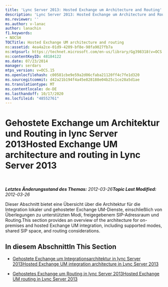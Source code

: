 ```yaml
---
title: 'Lync Server 2013: Hosted Exchange um Architecture and Routing'
description: 'Lync Server 2013: Hosted Exchange um Architecture and Routing.'
ms.reviewer: ''
ms.author: v-lanac
author: lanachin
f1.keywords:
- NOCSH
TOCTitle: Hosted Exchange UM architecture and routing
ms:assetid: 4ea4a2ce-01d9-4209-bf8e-98fa9027fb7a
ms:mtpsurl: https://technet.microsoft.com/en-us/library/Gg398318(v=OCS.15)
ms:contentKeyID: 48184122
ms.date: 07/23/2014
manager: serdars
mtps_version: v=OCS.15
ms.openlocfilehash: c00581cbe9e59a2d06cfaba21120ff4c7fe1d320
ms.sourcegitcommit: d42a21b194f4a45e828188e04b25c1ce28a5d1ae
ms.translationtype: MT
ms.contentlocale: de-DE
ms.lasthandoff: 10/17/2020
ms.locfileid: "48552761"
---
```

# <a name="hosted-exchange-um-architecture-and-routing-in-lync-server-2013"></a><span data-ttu-id="c762c-103">Gehostete Exchange um Architektur und Routing in lync Server 2013</span><span class="sxs-lookup"><span data-stu-id="c762c-103">Hosted Exchange UM architecture and routing in Lync Server 2013</span></span>

<div data-xmlns="http://www.w3.org/1999/xhtml">

<div class="topic" data-xmlns="http://www.w3.org/1999/xhtml" data-msxsl="urn:schemas-microsoft-com:xslt" data-cs="https://msdn.microsoft.com/">

<div data-asp="https://msdn2.microsoft.com/asp">



</div>

<div id="mainSection">

<div id="mainBody">

<span> </span>

<span data-ttu-id="c762c-104">_**Letztes Änderungsstand des Themas:** 2012-03-26_</span><span class="sxs-lookup"><span data-stu-id="c762c-104">_**Topic Last Modified:** 2012-03-26_</span></span>

<span data-ttu-id="c762c-105">Dieser Abschnitt bietet eine Übersicht über die Architektur für die Integration lokaler und gehosteter Exchange UM-Dienste, einschließlich von Überlegungen zu unterstützten Modi, freigegebenem SIP-Adressraum und Routing.</span><span class="sxs-lookup"><span data-stu-id="c762c-105">This section provides an overview of the architecture for on-premises and hosted Exchange UM integration, including supported modes, shared SIP space, and routing considerations.</span></span>

<div>

## <a name="in-this-section"></a><span data-ttu-id="c762c-106">In diesem Abschnitt</span><span class="sxs-lookup"><span data-stu-id="c762c-106">In This Section</span></span>

  - [<span data-ttu-id="c762c-107">Gehostete Exchange um Integrationsarchitektur in lync Server 2013</span><span class="sxs-lookup"><span data-stu-id="c762c-107">Hosted Exchange UM integration architecture in Lync Server 2013</span></span>](lync-server-2013-hosted-exchange-um-integration-architecture.md)

  - [<span data-ttu-id="c762c-108">Gehostetes Exchange um Routing in lync Server 2013</span><span class="sxs-lookup"><span data-stu-id="c762c-108">Hosted Exchange UM routing in Lync Server 2013</span></span>](lync-server-2013-hosted-exchange-um-routing.md)

</div>

</div>

<span> </span>

</div>

</div>

</div>

